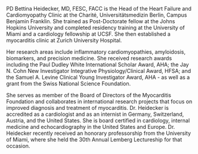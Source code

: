 PD Bettina Heidecker, MD, FESC, FACC is the Head of the Heart Failure and Cardiomyopathy Clinic at the Charité,
Universitätsmedizin Berlin, Campus Benjamin Franklin.
She trained as Post-Doctorate fellow at the Johns Hopkins University and completed residency training at the
University of Miami and a cardiology fellowship at UCSF.
She then established a myocarditis clinic at Zurich University Hospital.

Her research areas include inflammatory cardiomyopathies, amyloidosis, biomarkers, and precision medicine.
She received research awards including the Paul Dudley White International Scholar Award, AHA;
the Jay N. Cohn New Investigator Integrative Physiology/Clinical Award, HFSA;
and the Samuel A. Levine Clinical Young Investigator Award, AHA - as well as a grant from the Swiss National
Science Foundation.

She serves as member of the Board of Directors of the Myocarditis Foundation and
collaborates in international research projects that focus on improved diagnosis and treatment of myocarditis.
Dr. Heidecker is accredited as a cardiologist and as an internist in Germany, Switzerland, Austria,
and the United States.
She is board certified in cardiology, internal medicine and echocardiography in the United States and Europe.
Dr. Heidecker recently received an honorary professorship from the University of Miami, where she held the 30th Annual Lemberg Lectureship for that occasion. 
